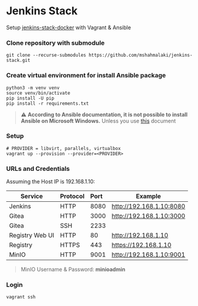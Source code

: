 # Jenkins Stack
Setup [jenkins-stack-docker](https://github.com/mshahmalaki/jenkins-stack-docker) with Vagrant & Ansible

### Clone repository with submodule
```
git clone --recurse-submodules https://github.com/mshahmalaki/jenkins-stack.git
```

### Create virtual environment for install Ansible package
```
python3 -m venv venv
source venv/bin/activate
pip install -U pip
pip install -r requirements.txt
```
> :warning: **According to Ansible documentation, it is not possible to install Ansible on Microsoft Windows.** Unless you use [this](https://phoenixnap.com/kb/install-ansible-on-windows) document

### Setup
```
# PROVIDER = libvirt, parallels, virtualbox
vagrant up --provision --provider=<PROVIDER>
```

### URLs and Credentials
Assuming the Host IP is 192.168.1.10:

| Service | Protocol | Port | Example | 
|---------|:---------|:------|---------|
| Jenkins | HTTP | 8080 | http://192.168.1.10:8080 |
| Gitea | HTTP | 3000 | http://192.168.1.10:3000 |
| Gitea | SSH | 2233 |  |
| Registry Web UI | HTTP | 80 | http://192.168.1.10 |
| Registry | HTTPS | 443 | https://192.168.1.10 |
| MinIO | HTTP | 9001 | http://192.168.1.10:9001 |
> MinIO Username & Password: **minioadmin**

### Login
```
vagrant ssh
```
